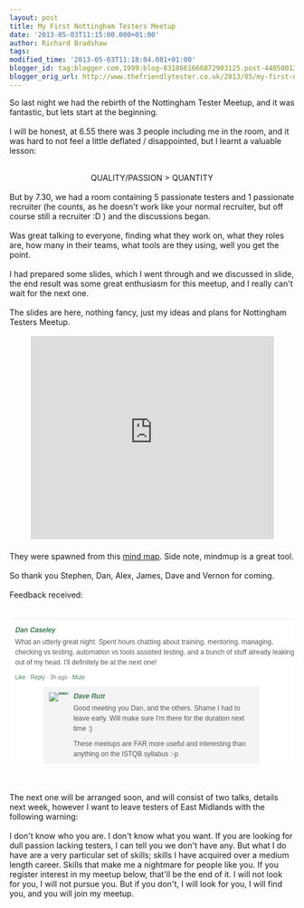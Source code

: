 ```yaml
---
layout: post
title: My First Nottingham Testers Meetup
date: '2013-05-03T11:15:00.000+01:00'
author: Richard Bradshaw
tags: 
modified_time: '2013-05-03T11:18:04.081+01:00'
blogger_id: tag:blogger.com,1999:blog-8318661666872903125.post-4405001390132462325
blogger_orig_url: http://www.thefriendlytester.co.uk/2013/05/my-first-nottingham-testers-meetup.html
---
```


So last night we had the rebirth of the Nottingham Tester Meetup, and it was fantastic, but lets start at the beginning.<br /><br />I will be honest, at 6.55 there was 3 people including me in the room, and it was hard to not feel a little deflated /&nbsp;disappointed, but I learnt a valuable lesson:<br /><br /><div style="text-align: center;">QUALITY/PASSION &gt; QUANTITY</div><div style="text-align: center;"><br /></div><div style="text-align: left;">But by 7.30, we had a room containing 5&nbsp;passionate testers and 1 passionate recruiter (he counts, as he doesn't work like your normal recruiter, but&nbsp;off course&nbsp;still a recruiter :D ) and the discussions began.</div><div style="text-align: left;"><br /></div><div style="text-align: left;">Was great talking to everyone, finding what they work on, what they roles are, how many in their teams, what tools are they using, well you get the point.</div><div style="text-align: left;"><br /></div><div style="text-align: left;">I had prepared some slides, which I went through and we discussed in slide, the end result was some great&nbsp;enthusiasm&nbsp;for this meetup, and I really can't wait for the next one.</div><div style="text-align: left;"><br /></div><div style="text-align: left;">The slides are here, nothing fancy, just my ideas and plans for Nottingham Testers Meetup.<br /><br /><div style="text-align: center;"><iframe allowfullscreen="" frameborder="0" height="356" marginheight="0" marginwidth="0" mozallowfullscreen="" scrolling="no" src="http://www.slideshare.net/slideshow/embed_code/20466559" style="border-width: 1px 1px 0; border: 1px solid #CCC; margin-bottom: 5px;" webkitallowfullscreen="" width="427"> </iframe><br /></div><br />They were spawned from this <a href="http://www.mindmup.com/m#m:a1d244205096070130bac132ea3747e85a">mind map</a>. Side note, mindmup is a great tool.<br /><br />So thank you Stephen, Dan, Alex, James, Dave and Vernon for coming.<br /><br />Feedback received:<br /><br /><br /><ul class="resetList dividedList comments tooltip-widget-root" data-original-title="" id="conversation" style="background-color: white; color: #555555; font-family: verdana, arial, sans-serif; font-size: 12px; line-height: 18px; list-style: none; margin: 0px; padding: 0px;"><li data-commenttype="COMMENT" id="event_comment-187712822" style="background-position: 0px 50%; border-top-color: rgb(238, 238, 238); border-top-style: solid; border-top-width: 1px; margin: 0px; padding: 12px 0px 0px; position: relative;"><div class="figureset" style="position: relative;"><div class="figureset-description" style="display: table-cell; padding-left: 10px; position: relative; vertical-align: top; width: auto;"><h5 style="color: #333333; font-family: 'Helvetica Neue', Helvetica, Arial, sans-serif; font-size: 12px; line-height: 1.1; margin: 0px; padding: 0px 0px 6.4px;"><a class="memberinfo-widget" data-memberid="90101022" href="http://www.meetup.com/SoftwareTestingClub/members/90101022/" style="color: #468357; cursor: pointer; display: inline; font-family: inherit; text-decoration: none;" title="Dan Caseley">Dan Caseley</a></h5><div style="font-family: inherit; font-size: 1em; margin-bottom: 0.7em; padding: 0px;">What an utterly great night. Spent hours chatting about training, mentoring, managing, checking vs testing, automation vs tools assisted testing, and a bunch of stuff already leaking out of my head. I'll definitely be at the next one!</div><div class="small muted" style="color: #777777; font-family: inherit; font-size: 10px; margin-bottom: 0.7em; padding: 0px;"><a class="cvoter" data-id="event_comment-187712822" data-status="0" href="http://www.meetup.com/SoftwareTestingClub/events/61906392/#" style="color: #468357; cursor: pointer; display: inline; font-family: inherit; text-decoration: none;">Like</a>&nbsp;·&nbsp;<a class="j-write-reply" data-parent-id="event_comment-187712822" href="http://www.meetup.com/SoftwareTestingClub/events/61906392/#" style="color: #468357; cursor: pointer; display: inline; font-family: inherit; text-decoration: none;">Reply</a>&nbsp;· 3h ago ·&nbsp;<a class="j-mute j-default" data-ismuted="0" href="http://www.meetup.com/SoftwareTestingClub/events/61906392/#" style="color: #468357; cursor: pointer; display: inline; font-family: inherit; text-decoration: none;">Mute</a></div></div><div class="x-mark-cont clearfix" style="background-color: transparent; height: 18px; position: absolute; right: -3px; top: -3px; width: 30px;"></div></div></li><li class="replies" style="background-position: 0px 50%; border-top-width: 0px; margin: 0px; padding: 0px; position: relative;"><ul class="dividedList tight" style="font-family: inherit; list-style: none; margin: 0px 62px 0px 0px; padding: 0px;"><li data-commenttype="REPLY" id="reply-58902702" style="background-color: #f4f4f4; border-top-color: rgb(238, 238, 238); border-top-style: solid; border-top-width: 0px; margin: 0px 0px 0px 60px; padding: 10px 10px 0px; position: relative;"><div class="figureset" style="position: relative;"><div class="figureset-figure" style="display: table-cell; line-height: 0; vertical-align: top; width: 35px;"><a class="mem-photo-background-45 square-35  memberinfo-widget" data-memberid="1968802" href="http://www.meetup.com/SoftwareTestingClub/members/1968802/" style="background-image: url(http://photos4.meetupstatic.com/photos/member/6/1/5/6/thumb_264918.jpeg); background-position: 50% 0%; background-repeat: no-repeat no-repeat; background-size: 45px; color: #468357; cursor: pointer; display: block; font-family: inherit; height: 35px !important; text-decoration: none; width: 35px !important;" title="Dave Rutt"><img alt="Dave Rutt" src="http://img1.meetupstatic.com/6297749526911517292/img/blank.gif" style="border: 0px; line-height: 0; margin: 0px; padding: 0px;" /></a></div><div class="figureset-description" style="display: table-cell; padding-left: 8px; position: relative; vertical-align: top; width: auto;"><h5 style="color: #333333; font-family: 'Helvetica Neue', Helvetica, Arial, sans-serif; font-size: 12px; line-height: 1.1; margin: 0px; padding: 0px 0px 6.4px;"><a class="memberinfo-widget" data-memberid="1968802" href="http://www.meetup.com/SoftwareTestingClub/members/1968802/" style="color: #468357; cursor: pointer; display: inline; font-family: inherit; text-decoration: none;" title="Dave Rutt">Dave Rutt</a></h5><div style="font-family: inherit; font-size: 1em; margin-bottom: 0.7em; padding: 0px;">Good meeting you Dan, and the others. Shame I had to leave early. Will make sure I'm there for the duration next time :)</div><div style="font-family: inherit; font-size: 1em; margin-bottom: 0.7em; padding: 0px;">These meetups are FAR more useful and interesting than anything on the ISTQB syllabus :-p</div></div></div></li></ul></li></ul><br /><br /></div><br />The next one will be arranged soon, and will consist of two talks, details next week, however I want to leave testers of East Midlands with the following warning:<br /><br />I don't know who you are. I don't know what you want. If you are looking for dull passion lacking testers, I can tell you we don't have any. But what I do have are a very particular set of skills; skills I have acquired over a medium length career. Skills that make me a nightmare for people like you. If you register interest in my meetup below, that'll be the end of it. I will not look for you, I will not pursue you. But if you don't, I will look for you, I will find you, and you will join my meetup.